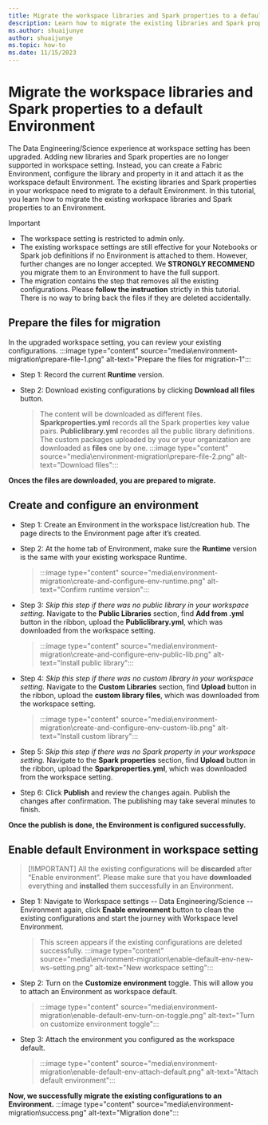 ```yaml
---
title: Migrate the workspace libraries and Spark properties to a default Environment 
description: Learn how to migrate the existing libraries and Spark properties to an Environment.
ms.author: shuaijunye
author: shuaijunye
ms.topic: how-to
ms.date: 11/15/2023
---
```


# Migrate the workspace libraries and Spark properties to a default Environment

The Data Engineering/Science experience at workspace setting has been upgraded. Adding new libraries and Spark properties are no longer supported in workspace setting. Instead, you can create a Fabric Environment, configure the library and property in it and attach it as the workspace default Environment. The existing libraries and Spark properties in your workspace need to migrate to a default Environment. In this tutorial, you learn how to migrate the existing workspace libraries and Spark properties to an Environment.

> [!IMPORTANT]  
>
> - The workspace setting is restricted to admin only.
> - The existing workspace settings are still effective for your Notebooks or Spark job definitions if no Environment is attached to them. However, further changes are no longer accepted. We **STRONGLY RECOMMEND** you migrate them to an Environment to have the full support.
> - The migration contains the step that removes all the existing configurations. Please **follow the instruction** strictly in this tutorial. There is no way to bring back the files if they are deleted accidentally.
>

## Prepare the files for migration

In the upgraded workspace setting, you can review your existing configurations.
:::image type="content" source="media\environment-migration\prepare-file-1.png" alt-text="Prepare the files for migration-1":::

- Step 1: Record the current **Runtime** version.

- Step 2: Download existing configurations by clicking **Download all files** button.
    >
    > The content will be downloaded as different files. **Sparkproperties.yml** records all the Spark properties key value pairs. **Publiclibrary.yml** recordes all the public library definitions. The custom packages uploaded by you or your organization are downloaded as **files** one by one.
    > :::image type="content" source="media\environment-migration\prepare-file-2.png" alt-text="Download files":::
    >

**Onces the files are downloaded, you are prepared to migrate.**

## Create and configure an environment

- Step 1: Create an Environment in the workspace list/creation hub. The page directs to the Environment page after it’s created.

- Step 2: At the home tab of Environment, make sure the **Runtime** version is the same with your existing workspace Runtime.
    >
    > :::image type="content" source="media\environment-migration\create-and-configure-env-runtime.png" alt-text="Confirm runtime version":::
    >

- Step 3: *Skip this step if there was no public library in your workspace setting.* Navigate to the **Public Libraries** section, find **Add from .yml** button in the ribbon, upload the **Publiclibrary.yml**, which was downloaded from the workspace setting.
    >
    > :::image type="content" source="media\environment-migration\create-and-configure-env-public-lib.png" alt-text="Install public library":::
    >

- Step 4: *Skip this step if there was no custom library in your workspace setting.* Navigate to the **Custom Libraries** section, find **Upload** button in the ribbon, upload the **custom library files**, which was downloaded from the workspace setting.
    >
    > :::image type="content" source="media\environment-migration\create-and-configure-env-custom-lib.png" alt-text="Install custom library":::
    >

- Step 5: *Skip this step if there was no Spark property in your workspace setting.* Navigate to the **Spark properties** section, find **Upload** button in the ribbon, upload the **Sparkproperties.yml**, which was downloaded from the workspace setting.

- Step 6: Click **Publish** and review the changes again. Publish the changes after confirmation. The publishing may take several minutes to finish.

**Once the publish is done, the Environment is configured successfully.**

## Enable default Environment in workspace setting

>
> [!IMPORTANT]
> All the existing configurations will be **discarded** after “Enable environment”. Please make sure that you have **downloaded** everything and **installed** them successfully in an Environment.
>

- Step 1: Navigate to Workspace settings -- Data Engineering/Science -- Environment again, click **Enable environment** button to clean the existing configurations and start the journey with Workspace level Environment.
    >
    > This screen appears if the existing configurations are deleted successfully.
    > :::image type="content" source="media\environment-migration\enable-default-env-new-ws-setting.png" alt-text="New workspace setting":::
    >

- Step 2: Turn on the **Customize environment** toggle. This will allow you to attach an Environment as workspace default.
    >
    > :::image type="content" source="media\environment-migration\enable-default-env-turn-on-toggle.png" alt-text="Turn on customize environment toggle":::
    >

- Step 3: Attach the environment you configured as the workspace default.
    >
    > :::image type="content" source="media\environment-migration\enable-default-env-attach-default.png" alt-text="Attach default environment":::
    >

**Now, we successfully migrate the existing configurations to an Environment.**
:::image type="content" source="media\environment-migration\success.png" alt-text="Migration done":::
